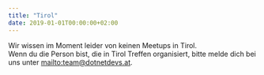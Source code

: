 ```yaml
---
title: "Tirol"
date: 2019-01-01T00:00:00+02:00
---
```



Wir wissen im Moment leider von keinen Meetups in Tirol.  
Wenn du die Person bist, die in Tirol Treffen organisiert, bitte melde dich bei uns unter <mailto:team@dotnetdevs.at>.